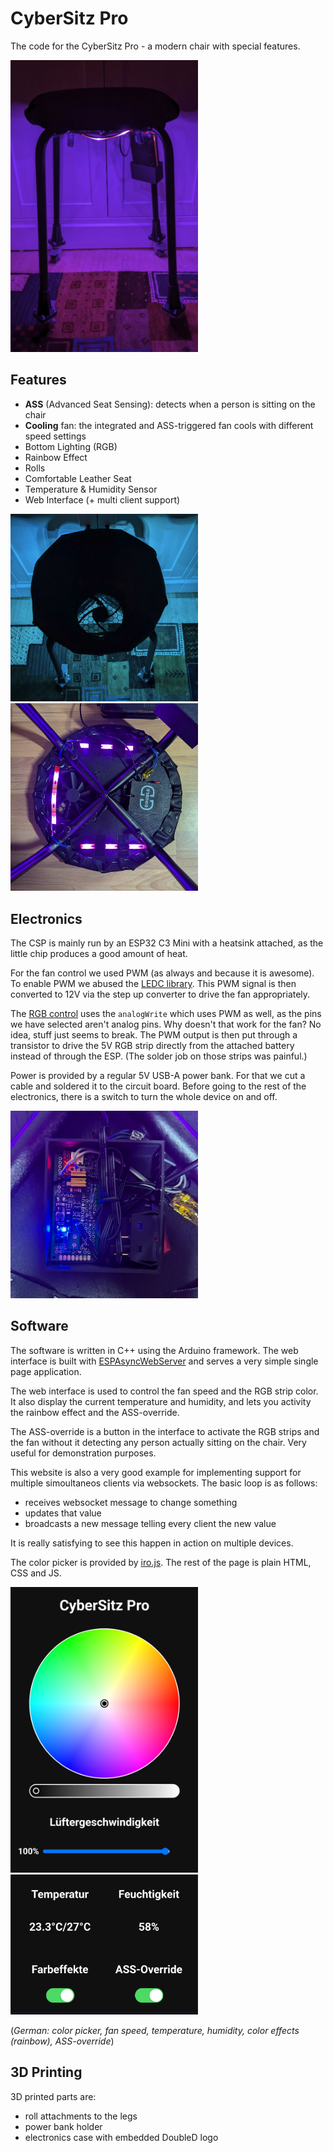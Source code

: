 # CyberSitz Pro

The code for the CyberSitz Pro - a modern chair with special features.

<img src="images/front.jpg" alt="drawing" width="300"/>

## Features
- **ASS** (Advanced Seat Sensing): detects when a person is sitting on the chair
- **Cooling** fan: the integrated and ASS-triggered fan cools with different speed settings
- Bottom Lighting (RGB)
- Rainbow Effect
- Rolls
- Comfortable Leather Seat
- Temperature & Humidity Sensor
- Web Interface (+ multi client support)

<img src="images/top.jpg" alt="drawing" width="300"/>
<img src="images/bottom.jpg" alt="drawing" width="300"/>

## Electronics
The CSP is mainly run by an ESP32 C3 Mini with a heatsink attached, as the little chip produces a good amount of heat.

For the fan control we used PWM (as always and because it is awesome). To enable PWM we abused the [LEDC library](https://github.com/DoubleD-Software/CyberSitzPro/blob/master/src/main.cpp#L112C13-L112C22). 
This PWM signal is then converted to 12V via the step up converter to drive the fan appropriately. 

The [RGB control](https://github.com/DoubleD-Software/CyberSitzPro/blob/master/src/main.cpp#L113-L115) uses the `analogWrite` which uses PWM as well, as the pins we have selected aren't analog pins. Why doesn't that work for the fan? No idea, stuff just seems to break. The PWM output is then put through a transistor to drive the 5V RGB strip directly from the attached battery instead of through the ESP. (The solder job on those strips was painful.)

Power is provided by a regular 5V USB-A power bank. For that we cut a cable and soldered it to the circuit board. Before going to the rest of the electronics, there is a switch to turn the whole device on and off.

<img src="images/electronics.jpg" alt="drawing" width="300"/>

## Software

The software is written in C++ using the Arduino framework. The web interface is built with [ESPAsyncWebServer](https://github.com/me-no-dev/ESPAsyncWebServer) and serves a very simple single page application. 

The web interface is used to control the fan speed and the RGB strip color. It also display the current temperature and humidity, and lets you activity the rainbow effect and the ASS-override. 

The ASS-override is a button in the interface to activate the RGB strips and the fan without it detecting any person actually sitting on the chair. Very useful for demonstration purposes.

This website is also a very good example for implementing support for multiple simoultaneos clients via websockets. The basic loop is as follows:

- receives websocket message to change something
- updates that value
- broadcasts a new message telling every client the new value

It is really satisfying to see this happen in action on multiple devices. 

The color picker is provided by [iro.js](https://iro.js.org). The rest of the page is plain HTML, CSS and JS. 

<img src="images/ss1.png" alt="drawing" width="300"/>
<img src="images/ss2.png" alt="drawing" width="300"/>

(*German: color picker, fan speed, temperature, humidity, color effects (rainbow), ASS-override*)

## 3D Printing

3D printed parts are:

- roll attachments to the legs
- power bank holder
- electronics case with embedded DoubleD logo